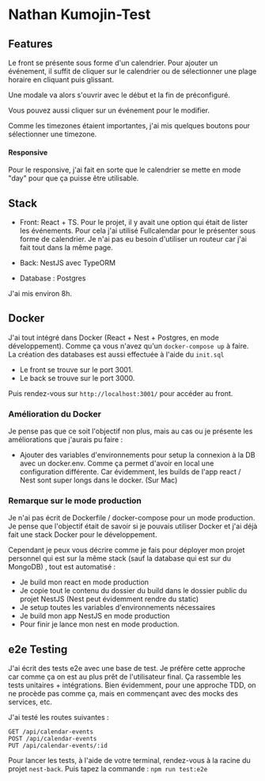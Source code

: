 # Nathan Kumojin-Test

## Features ##

Le front se présente sous forme d'un calendrier. Pour ajouter un événement, il suffit de cliquer
sur le calendrier ou de sélectionner une plage horaire en cliquant puis glissant.

Une modale va alors s'ouvrir avec le début et la fin de préconfiguré.

Vous pouvez aussi cliquer sur un événement pour le modifier.

Comme les timezones étaient importantes, j'ai mis quelques boutons pour sélectionner une timezone.

#### Responsive ####
Pour le responsive, j'ai fait en sorte que le calendrier se mette en mode "day" pour que ça puisse être utilisable.


## Stack ##
- Front: React + TS. Pour le projet, il y avait une option qui était de lister les événements. Pour
  cela j'ai utilisé Fullcalendar pour le présenter sous forme de calendrier. Je n'ai pas eu besoin d'utiliser un routeur car
  j'ai fait tout dans la même page.


- Back: NestJS avec TypeORM


- Database : Postgres

J'ai mis environ 8h.


## Docker ## 

J'ai tout intégré dans Docker (React + Nest + Postgres, en mode développement). Comme ça vous n'avez qu'un `docker-compose up` à faire.
La création des databases est aussi effectuée à l'aide du `init.sql`

- Le front se trouve sur le port 3001.
- Le back se trouve sur le port 3000.

Puis rendez-vous sur `http://localhost:3001/` pour accéder au front.

### Amélioration du Docker ###
Je pense pas que ce soit l'objectif non plus, mais au cas ou je présente les améliorations que j'aurais pu faire :
- Ajouter des variables d'environnements pour setup la connexion à la DB avec un docker.env. Comme ça permet
  d'avoir en local une configuration différente. Car évidemment, les builds de l'app react / Nest sont super longs dans le docker. (Sur Mac)

### Remarque sur le mode production ### 
Je n'ai pas écrit de Dockerfile / docker-compose pour un mode production. Je pense que l'objectif était de savoir si je pouvais
utiliser Docker et j'ai déjà fait une stack Docker pour le développement.

Cependant je peux vous décrire comme je fais pour déployer mon projet personnel qui est sur la même stack (sauf la database qui est sur du MongoDB)
, tout est automatisé :

- Je build mon react en mode production
- Je copie tout le contenu du dossier du build dans le dossier public du projet NestJS (Nest peut évidemment rendre du static)
- Je setup toutes les variables d'environnements nécessaires
- Je build mon app NestJS en mode production
- Pour finir je lance mon nest en mode production.

## e2e Testing ## 
J'ai écrit des tests e2e avec une base de test. Je préfère cette approche car comme ça on est au plus prêt de l'utilisateur final.
Ça rassemble les tests unitaires + intégrations.
Bien évidemment, pour une approche TDD, on ne procède pas comme ça, mais en commençant avec des mocks des services, etc.

J'ai testé les routes suivantes :

    GET /api/calendar-events
    POST /api/calendar-events
    PUT /api/calendar-events/:id

Pour lancer les tests, à l'aide de votre terminal, rendez-vous à la racine du projet `nest-back`. Puis tapez la commande :
`npm run test:e2e`
